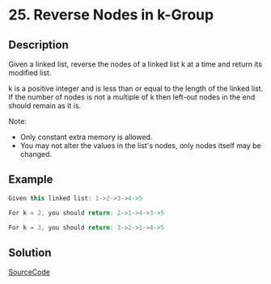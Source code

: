 # 25. Reverse Nodes in k-Group

## Description

Given a linked list, reverse the nodes of a linked list k at a time and return its modified list.

k is a positive integer and is less than or equal to the length of the linked list. If the number of nodes is not a multiple of k then left-out nodes in the end should remain as it is.

Note:

* Only constant extra memory is allowed.
* You may not alter the values in the list's nodes, only nodes itself may be changed.

## Example

```javascript
Given this linked list: 1->2->3->4->5

For k = 2, you should return: 2->1->4->3->5

For k = 3, you should return: 3->2->1->4->5
```

## Solution

[SourceCode](./solution.js)